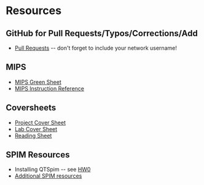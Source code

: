 # Resources

## GitHub for Pull Requests/Typos/Corrections/Add

* [Pull Requests](rsc/pull_requests.md) -- don't forget to include your network username!

## MIPS

* [MIPS Green Sheet](https://inst.eecs.berkeley.edu/~cs61c/resources/MIPS_Green_Sheet.pdf)
* [MIPS Instruction Reference](http://www.mrc.uidaho.edu/mrc/people/jff/digital/MIPSir.html)

## Coversheets

* [Project Cover Sheet](rsc/proj_coversheet.pdf)
* [Lab Cover Sheet](rsc/lab_coversheet.pdf)
* [Reading Sheet](rsc/reading_sheet.pdf)

## SPIM Resources

* Installing QTSpim -- see [HW0](hw/hw0.md)
* [Additional SPIM resources](/rsc/spim/)
 
